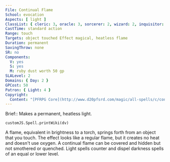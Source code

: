 ```yaml
---
File: Continual Flame
School: evocation
Aspects: [ light ]
ClassList: { cleric: 3, oracle: 3, sorcerer: 2, wizard: 2, inquisitor: 3, occultist: 2, psychic: 3 }
CastTime: standard action
Range: touch
Targets: object touched Effect magical, heatless flame
Duration: permanent
SavingThrow: none
SR: no
Components:
  V: yes
  S: yes
  M: ruby dust worth 50 gp
SLALevel: 2
Domains: { Day: 2 }
GPCost: 50
Patron: { Light: 4 }
Copyright:
  Content: "[PFRPG Core](http://www.d20pfsrd.com/magic/all-spells/c/continual-flame)"
---
```

Brief:: Makes a permanent, heatless light.

```dataviewjs
customJS.Spell.printWiki(dv)
```

A flame, equivalent in brightness to a torch, springs forth from an object that you touch. The effect looks like a regular flame, but it creates no heat and doesn't use oxygen. A continual flame can be covered and hidden but not smothered or quenched. Light spells counter and dispel darkness spells of an equal or lower level.
